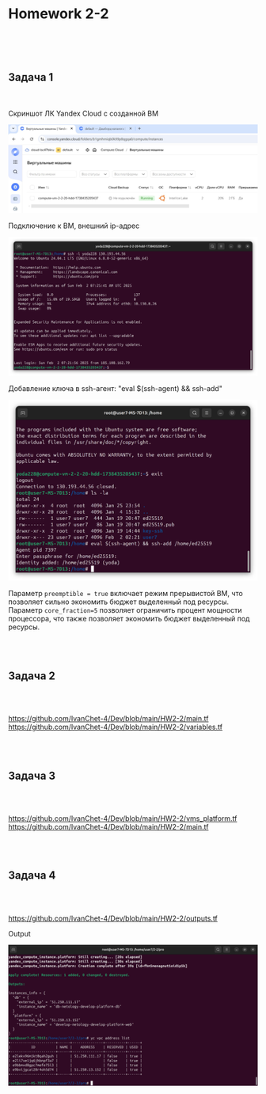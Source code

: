 <h1>Homework 2-2 </h1> <br>
<br>
<br>
<h2>Задача 1</h2><br>
<br>
Скриншот ЛК Yandex Cloud с созданной ВМ <br>

![скриншот ЛК Yandex Cloud с созданной ВМ](https://github.com/IvanChet-4/Dev/blob/main/images/Homework%202-2/1%20VM.jpg)

Подключение к ВМ, внешний ip-адреc <br>

![подключение к ВМ, внешний ip-адрес](https://github.com/IvanChet-4/Dev/blob/main/images/Homework%202-2/3%20login.png)

Добавление ключа в ssh-агент: "eval $(ssh-agent) && ssh-add" <br>

![добавление ключа в ssh-агент: eval $(ssh-agent) && ssh-add](https://github.com/IvanChet-4/Dev/blob/main/images/Homework%202-2/2%20eval.png)


Параметр ```preemptible = true``` включает режим прерывистой ВМ, что позволяет сильно экономить бюджет выделенный под ресурсы.<br>
Параметр ```core_fraction=5``` позволяет ограничить процент мощности процессора, что также позволяет экономить бюджет выделенный под ресурсы.<br>

<br>
<br>
<h2>Задача 2</h2><br>
<br>

https://github.com/IvanChet-4/Dev/blob/main/HW2-2/main.tf<br>
https://github.com/IvanChet-4/Dev/blob/main/HW2-2/variables.tf<br>


<br>
<br>
<h2>Задача 3</h2><br>
<br>

https://github.com/IvanChet-4/Dev/blob/main/HW2-2/vms_platform.tf<br>
https://github.com/IvanChet-4/Dev/blob/main/HW2-2/main.tf<br>

<br>
<br>
<h2>Задача 4</h2><br>
<br>

https://github.com/IvanChet-4/Dev/blob/main/HW2-2/outputs.tf<br>

Output <br>

![Output](https://github.com/IvanChet-4/Dev/blob/main/images/Homework%202-2/4%20Output.png)
